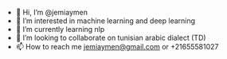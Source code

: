 - 👋 Hi, I’m @jemiaymen
- 👀 I’m interested in machine learning and deep learning
- 🌱 I’m currently learning nlp
- 💞️ I’m looking to collaborate on tunisian arabic dialect (TD)
- 📫 How to reach me jemiaymen@gmail.com or +21655581027

<!---
jemiaymen/jemiaymen is a ✨ special ✨ repository because its `README.md` (this file) appears on your GitHub profile.
You can click the Preview link to take a look at your changes.
--->
